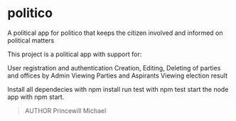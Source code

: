 # politico
A political app for politico that keeps the citizen involved and informed on political matters

This project is a political app with support for:

 User registration and authentication
 Creation, Editing, Deleting of parties and offices by Admin
 Viewing Parties and Aspirants
 Viewing election result

 Install all dependecies with npm install
 run test with npm test
 start the node app with npm start.

>AUTHOR
 Princewill Michael